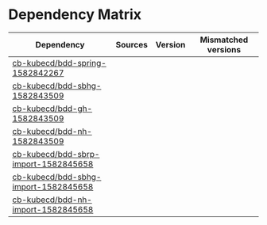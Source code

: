 # Dependency Matrix

Dependency | Sources | Version | Mismatched versions
---------- | ------- | ------- | -------------------
[cb-kubecd/bdd-spring-1582842267](https://github.com/cb-kubecd/bdd-spring-1582842267.git) |  | []() | 
[cb-kubecd/bdd-sbhg-1582843509](https://github.com/cb-kubecd/bdd-sbhg-1582843509.git) |  | []() | 
[cb-kubecd/bdd-gh-1582843509](https://github.com/cb-kubecd/bdd-gh-1582843509.git) |  | []() | 
[cb-kubecd/bdd-nh-1582843509](https://github.com/cb-kubecd/bdd-nh-1582843509.git) |  | []() | 
[cb-kubecd/bdd-sbrp-import-1582845658](https://github.com/cb-kubecd/bdd-sbrp-import-1582845658.git) |  | []() | 
[cb-kubecd/bdd-sbhg-import-1582845658](https://github.com/cb-kubecd/bdd-sbhg-import-1582845658.git) |  | []() | 
[cb-kubecd/bdd-nh-import-1582845658](https://github.com/cb-kubecd/bdd-nh-import-1582845658.git) |  | []() | 
